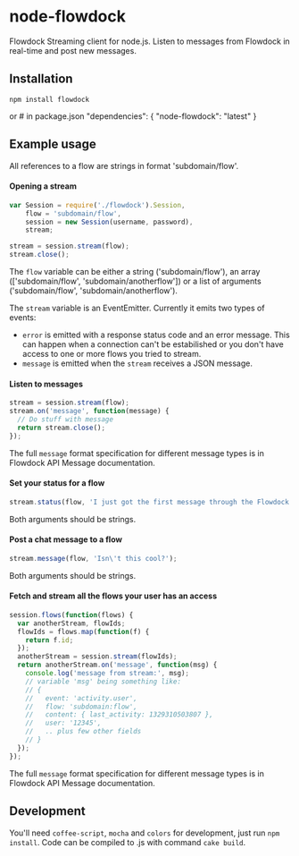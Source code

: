 # node-flowdock

Flowdock Streaming client for node.js. Listen to messages from Flowdock in real-time and post new messages.

## Installation

    npm install flowdock
or
    # in package.json
    "dependencies": {
      "node-flowdock": "latest"
    }

## Example usage

All references to a flow are strings in format 'subdomain/flow'.

#### Opening a stream
```javascript
var Session = require('./flowdock').Session,
    flow = 'subdomain/flow',
    session = new Session(username, password),
    stream;

stream = session.stream(flow);
stream.close();
```
The `flow` variable can be either a string ('subdomain/flow'), an array (['subdomain/flow', 'subdomain/anotherflow']) or a list of arguments ('subdomain/flow', 'subdomain/anotherflow').

The `stream` variable is an EventEmitter. Currently it emits two types of events:
* `error` is emitted with a response status code and an error message. This can happen when a connection can't be estabilished or you don't have access to one or more flows you tried to stream.
* `message` is emitted when the `stream` receives a JSON message.

#### Listen to messages
```javascript
stream = session.stream(flow);
stream.on('message', function(message) {
  // Do stuff with message
  return stream.close();
});
```
The full `message` format specification for different message types is in Flowdock API Message documentation.

#### Set your status for a flow
```javascript
stream.status(flow, 'I just got the first message through the Flowdock stream API.');
```
Both arguments should be strings.

#### Post a chat message to a flow
```javascript
stream.message(flow, 'Isn\'t this cool?');
```
Both arguments should be strings.

#### Fetch and stream all the flows your user has an access

```javascript
session.flows(function(flows) {
  var anotherStream, flowIds;
  flowIds = flows.map(function(f) {
    return f.id;
  });
  anotherStream = session.stream(flowIds);
  return anotherStream.on('message', function(msg) {
    console.log('message from stream:', msg);
    // variable 'msg' being something like:
    // {
    //   event: 'activity.user',
    //   flow: 'subdomain:flow',
    //   content: { last_activity: 1329310503807 },
    //   user: '12345',
    //   .. plus few other fields
    // }
  });
});
```
The full `message` format specification for different message types is in Flowdock API Message documentation.

## Development

You'll need ```coffee-script```, ```mocha``` and ```colors``` for development, just run ```npm install```. Code can be compiled to .js with command ```cake build```.
